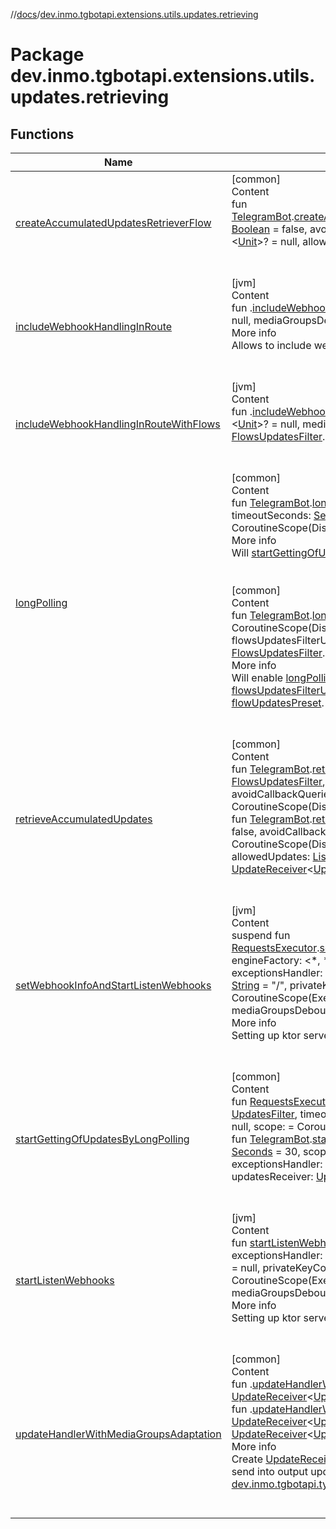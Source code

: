 //[docs](../../index.md)/[dev.inmo.tgbotapi.extensions.utils.updates.retrieving](index.md)



# Package dev.inmo.tgbotapi.extensions.utils.updates.retrieving  


## Functions  
  
|  Name |  Summary | 
|---|---|
| <a name="dev.inmo.tgbotapi.extensions.utils.updates.retrieving//createAccumulatedUpdatesRetrieverFlow/dev.inmo.tgbotapi.bot.RequestsExecutor#kotlin.Boolean#kotlin.Boolean#kotlin.coroutines.SuspendFunction1[kotlin.Throwable,kotlin.Unit]?#kotlin.collections.List[kotlin.String]?/PointingToDeclaration/"></a>[createAccumulatedUpdatesRetrieverFlow](create-accumulated-updates-retriever-flow.md)| <a name="dev.inmo.tgbotapi.extensions.utils.updates.retrieving//createAccumulatedUpdatesRetrieverFlow/dev.inmo.tgbotapi.bot.RequestsExecutor#kotlin.Boolean#kotlin.Boolean#kotlin.coroutines.SuspendFunction1[kotlin.Throwable,kotlin.Unit]?#kotlin.collections.List[kotlin.String]?/PointingToDeclaration/"></a>[common]  <br>Content  <br>fun [TelegramBot](../dev.inmo.tgbotapi.bot/index.md#%5Bdev.inmo.tgbotapi.bot%2FTelegramBot%2F%2F%2FPointingToDeclaration%2F%5D%2FClasslikes%2F625018081).[createAccumulatedUpdatesRetrieverFlow](create-accumulated-updates-retriever-flow.md)(avoidInlineQueries: [Boolean](https://kotlinlang.org/api/latest/jvm/stdlib/kotlin/-boolean/index.html) = false, avoidCallbackQueries: [Boolean](https://kotlinlang.org/api/latest/jvm/stdlib/kotlin/-boolean/index.html) = false, exceptionsHandler: <[Unit](https://kotlinlang.org/api/latest/jvm/stdlib/kotlin/-unit/index.html)>? = null, allowedUpdates: [List](https://kotlinlang.org/api/latest/jvm/stdlib/kotlin.collections/-list/index.html)<[String](https://kotlinlang.org/api/latest/jvm/stdlib/kotlin/-string/index.html)>? = null): <[Update](../dev.inmo.tgbotapi.types.update.abstracts/-update/index.md)>  <br><br><br>|
| <a name="dev.inmo.tgbotapi.extensions.utils.updates.retrieving//includeWebhookHandlingInRoute/io.ktor.routing.Route#kotlinx.coroutines.CoroutineScope#kotlin.coroutines.SuspendFunction1[kotlin.Throwable,kotlin.Unit]?#kotlin.Long#kotlin.coroutines.SuspendFunction1[dev.inmo.tgbotapi.types.update.abstracts.Update,kotlin.Unit]/PointingToDeclaration/"></a>[includeWebhookHandlingInRoute](include-webhook-handling-in-route.md)| <a name="dev.inmo.tgbotapi.extensions.utils.updates.retrieving//includeWebhookHandlingInRoute/io.ktor.routing.Route#kotlinx.coroutines.CoroutineScope#kotlin.coroutines.SuspendFunction1[kotlin.Throwable,kotlin.Unit]?#kotlin.Long#kotlin.coroutines.SuspendFunction1[dev.inmo.tgbotapi.types.update.abstracts.Update,kotlin.Unit]/PointingToDeclaration/"></a>[jvm]  <br>Content  <br>fun .[includeWebhookHandlingInRoute](include-webhook-handling-in-route.md)(scope: , exceptionsHandler: <[Unit](https://kotlinlang.org/api/latest/jvm/stdlib/kotlin/-unit/index.html)>? = null, mediaGroupsDebounceTimeMillis: [Long](https://kotlinlang.org/api/latest/jvm/stdlib/kotlin/-long/index.html) = 1000L, block: <[Update](../dev.inmo.tgbotapi.types.update.abstracts/-update/index.md)>)  <br>More info  <br>Allows to include webhook in custom route everywhere in your server  <br><br><br>|
| <a name="dev.inmo.tgbotapi.extensions.utils.updates.retrieving//includeWebhookHandlingInRouteWithFlows/io.ktor.routing.Route#kotlinx.coroutines.CoroutineScope#kotlin.coroutines.SuspendFunction1[kotlin.Throwable,kotlin.Unit]?#kotlin.Long#kotlin.Function1[dev.inmo.tgbotapi.updateshandlers.FlowsUpdatesFilter,kotlin.Unit]/PointingToDeclaration/"></a>[includeWebhookHandlingInRouteWithFlows](include-webhook-handling-in-route-with-flows.md)| <a name="dev.inmo.tgbotapi.extensions.utils.updates.retrieving//includeWebhookHandlingInRouteWithFlows/io.ktor.routing.Route#kotlinx.coroutines.CoroutineScope#kotlin.coroutines.SuspendFunction1[kotlin.Throwable,kotlin.Unit]?#kotlin.Long#kotlin.Function1[dev.inmo.tgbotapi.updateshandlers.FlowsUpdatesFilter,kotlin.Unit]/PointingToDeclaration/"></a>[jvm]  <br>Content  <br>fun .[includeWebhookHandlingInRouteWithFlows](include-webhook-handling-in-route-with-flows.md)(scope: , exceptionsHandler: <[Unit](https://kotlinlang.org/api/latest/jvm/stdlib/kotlin/-unit/index.html)>? = null, mediaGroupsDebounceTimeMillis: [Long](https://kotlinlang.org/api/latest/jvm/stdlib/kotlin/-long/index.html) = 1000L, block: [FlowsUpdatesFilter](../dev.inmo.tgbotapi.updateshandlers/-flows-updates-filter/index.md).() -> [Unit](https://kotlinlang.org/api/latest/jvm/stdlib/kotlin/-unit/index.html))  <br><br><br>|
| <a name="dev.inmo.tgbotapi.extensions.utils.updates.retrieving//longPolling/dev.inmo.tgbotapi.bot.RequestsExecutor#dev.inmo.tgbotapi.updateshandlers.FlowsUpdatesFilter#kotlin.Int#kotlinx.coroutines.CoroutineScope#kotlin.coroutines.SuspendFunction1[kotlin.Throwable,kotlin.Unit]?/PointingToDeclaration/"></a>[longPolling](long-polling.md)| <a name="dev.inmo.tgbotapi.extensions.utils.updates.retrieving//longPolling/dev.inmo.tgbotapi.bot.RequestsExecutor#dev.inmo.tgbotapi.updateshandlers.FlowsUpdatesFilter#kotlin.Int#kotlinx.coroutines.CoroutineScope#kotlin.coroutines.SuspendFunction1[kotlin.Throwable,kotlin.Unit]?/PointingToDeclaration/"></a>[common]  <br>Content  <br>fun [TelegramBot](../dev.inmo.tgbotapi.bot/index.md#%5Bdev.inmo.tgbotapi.bot%2FTelegramBot%2F%2F%2FPointingToDeclaration%2F%5D%2FClasslikes%2F625018081).[longPolling](long-polling.md)(flowsUpdatesFilter: [FlowsUpdatesFilter](../dev.inmo.tgbotapi.updateshandlers/-flows-updates-filter/index.md), timeoutSeconds: [Seconds](../dev.inmo.tgbotapi.types/index.md#%5Bdev.inmo.tgbotapi.types%2FSeconds%2F%2F%2FPointingToDeclaration%2F%5D%2FClasslikes%2F625018081) = 30, scope:  = CoroutineScope(Dispatchers.Default), exceptionsHandler: <[Unit](https://kotlinlang.org/api/latest/jvm/stdlib/kotlin/-unit/index.html)>? = null):   <br>More info  <br>Will [startGettingOfUpdatesByLongPolling](start-getting-of-updates-by-long-polling.md) using incoming [flowsUpdatesFilter](long-polling.md).  <br><br><br>[common]  <br>Content  <br>fun [TelegramBot](../dev.inmo.tgbotapi.bot/index.md#%5Bdev.inmo.tgbotapi.bot%2FTelegramBot%2F%2F%2FPointingToDeclaration%2F%5D%2FClasslikes%2F625018081).[longPolling](long-polling.md)(timeoutSeconds: [Seconds](../dev.inmo.tgbotapi.types/index.md#%5Bdev.inmo.tgbotapi.types%2FSeconds%2F%2F%2FPointingToDeclaration%2F%5D%2FClasslikes%2F625018081) = 30, scope:  = CoroutineScope(Dispatchers.Default), exceptionsHandler: <[Unit](https://kotlinlang.org/api/latest/jvm/stdlib/kotlin/-unit/index.html)>? = null, flowsUpdatesFilterUpdatesKeeperCount: [Int](https://kotlinlang.org/api/latest/jvm/stdlib/kotlin/-int/index.html) = 100, flowUpdatesPreset: [FlowsUpdatesFilter](../dev.inmo.tgbotapi.updateshandlers/-flows-updates-filter/index.md).() -> [Unit](https://kotlinlang.org/api/latest/jvm/stdlib/kotlin/-unit/index.html)):   <br>More info  <br>Will enable [longPolling](long-polling.md) by creating [FlowsUpdatesFilter](../dev.inmo.tgbotapi.updateshandlers/-flows-updates-filter/index.md) with [flowsUpdatesFilterUpdatesKeeperCount](long-polling.md) as an argument and applied [flowUpdatesPreset](long-polling.md).  <br><br><br>|
| <a name="dev.inmo.tgbotapi.extensions.utils.updates.retrieving//retrieveAccumulatedUpdates/dev.inmo.tgbotapi.bot.RequestsExecutor#dev.inmo.tgbotapi.updateshandlers.FlowsUpdatesFilter#kotlin.Boolean#kotlin.Boolean#kotlinx.coroutines.CoroutineScope#kotlin.coroutines.SuspendFunction1[kotlin.Throwable,kotlin.Unit]?/PointingToDeclaration/"></a>[retrieveAccumulatedUpdates](retrieve-accumulated-updates.md)| <a name="dev.inmo.tgbotapi.extensions.utils.updates.retrieving//retrieveAccumulatedUpdates/dev.inmo.tgbotapi.bot.RequestsExecutor#dev.inmo.tgbotapi.updateshandlers.FlowsUpdatesFilter#kotlin.Boolean#kotlin.Boolean#kotlinx.coroutines.CoroutineScope#kotlin.coroutines.SuspendFunction1[kotlin.Throwable,kotlin.Unit]?/PointingToDeclaration/"></a>[common]  <br>Content  <br>fun [TelegramBot](../dev.inmo.tgbotapi.bot/index.md#%5Bdev.inmo.tgbotapi.bot%2FTelegramBot%2F%2F%2FPointingToDeclaration%2F%5D%2FClasslikes%2F625018081).[retrieveAccumulatedUpdates](retrieve-accumulated-updates.md)(flowsUpdatesFilter: [FlowsUpdatesFilter](../dev.inmo.tgbotapi.updateshandlers/-flows-updates-filter/index.md), avoidInlineQueries: [Boolean](https://kotlinlang.org/api/latest/jvm/stdlib/kotlin/-boolean/index.html) = false, avoidCallbackQueries: [Boolean](https://kotlinlang.org/api/latest/jvm/stdlib/kotlin/-boolean/index.html) = false, scope:  = CoroutineScope(Dispatchers.Default), exceptionsHandler: <[Unit](https://kotlinlang.org/api/latest/jvm/stdlib/kotlin/-unit/index.html)>? = null):   <br>fun [TelegramBot](../dev.inmo.tgbotapi.bot/index.md#%5Bdev.inmo.tgbotapi.bot%2FTelegramBot%2F%2F%2FPointingToDeclaration%2F%5D%2FClasslikes%2F625018081).[retrieveAccumulatedUpdates](retrieve-accumulated-updates.md)(avoidInlineQueries: [Boolean](https://kotlinlang.org/api/latest/jvm/stdlib/kotlin/-boolean/index.html) = false, avoidCallbackQueries: [Boolean](https://kotlinlang.org/api/latest/jvm/stdlib/kotlin/-boolean/index.html) = false, scope:  = CoroutineScope(Dispatchers.Default), exceptionsHandler: <[Unit](https://kotlinlang.org/api/latest/jvm/stdlib/kotlin/-unit/index.html)>? = null, allowedUpdates: [List](https://kotlinlang.org/api/latest/jvm/stdlib/kotlin.collections/-list/index.html)<[String](https://kotlinlang.org/api/latest/jvm/stdlib/kotlin/-string/index.html)>? = null, updatesReceiver: [UpdateReceiver](../dev.inmo.tgbotapi.updateshandlers/index.md#%5Bdev.inmo.tgbotapi.updateshandlers%2FUpdateReceiver%2F%2F%2FPointingToDeclaration%2F%5D%2FClasslikes%2F625018081)<[Update](../dev.inmo.tgbotapi.types.update.abstracts/-update/index.md)>):   <br><br><br>|
| <a name="dev.inmo.tgbotapi.extensions.utils.updates.retrieving//setWebhookInfoAndStartListenWebhooks/dev.inmo.tgbotapi.bot.RequestsExecutor#kotlin.Int#io.ktor.server.engine.ApplicationEngineFactory[*,*]#dev.inmo.tgbotapi.requests.webhook.SetWebhookRequest#kotlin.coroutines.SuspendFunction1[kotlin.Throwable,kotlin.Unit]#kotlin.String#kotlin.String#dev.inmo.tgbotapi.updateshandlers.webhook.WebhookPrivateKeyConfig?#kotlinx.coroutines.CoroutineScope#kotlin.Long#kotlin.coroutines.SuspendFunction1[dev.inmo.tgbotapi.types.update.abstracts.Update,kotlin.Unit]/PointingToDeclaration/"></a>[setWebhookInfoAndStartListenWebhooks](set-webhook-info-and-start-listen-webhooks.md)| <a name="dev.inmo.tgbotapi.extensions.utils.updates.retrieving//setWebhookInfoAndStartListenWebhooks/dev.inmo.tgbotapi.bot.RequestsExecutor#kotlin.Int#io.ktor.server.engine.ApplicationEngineFactory[*,*]#dev.inmo.tgbotapi.requests.webhook.SetWebhookRequest#kotlin.coroutines.SuspendFunction1[kotlin.Throwable,kotlin.Unit]#kotlin.String#kotlin.String#dev.inmo.tgbotapi.updateshandlers.webhook.WebhookPrivateKeyConfig?#kotlinx.coroutines.CoroutineScope#kotlin.Long#kotlin.coroutines.SuspendFunction1[dev.inmo.tgbotapi.types.update.abstracts.Update,kotlin.Unit]/PointingToDeclaration/"></a>[jvm]  <br>Content  <br>suspend fun [RequestsExecutor](../dev.inmo.tgbotapi.bot/-requests-executor/index.md#%5Bdev.inmo.tgbotapi.bot%2FRequestsExecutor%2F%2F%2FPointingToDeclaration%2F%5D%2FExtensions%2F745855401).[setWebhookInfoAndStartListenWebhooks](set-webhook-info-and-start-listen-webhooks.md)(listenPort: [Int](https://kotlinlang.org/api/latest/jvm/stdlib/kotlin/-int/index.html), engineFactory: <*, *>, setWebhookRequest: [SetWebhookRequest](../dev.inmo.tgbotapi.requests.webhook/-set-webhook-request/index.md), exceptionsHandler: <[Unit](https://kotlinlang.org/api/latest/jvm/stdlib/kotlin/-unit/index.html)> = {}, listenHost: [String](https://kotlinlang.org/api/latest/jvm/stdlib/kotlin/-string/index.html) = "0.0.0.0", listenRoute: [String](https://kotlinlang.org/api/latest/jvm/stdlib/kotlin/-string/index.html) = "/", privateKeyConfig: [WebhookPrivateKeyConfig](../dev.inmo.tgbotapi.updateshandlers.webhook/-webhook-private-key-config/index.md)? = null, scope:  = CoroutineScope(Executors.newFixedThreadPool(4).asCoroutineDispatcher()), mediaGroupsDebounceTimeMillis: [Long](https://kotlinlang.org/api/latest/jvm/stdlib/kotlin/-long/index.html) = 1000L, block: <[Update](../dev.inmo.tgbotapi.types.update.abstracts/-update/index.md)>):   <br>More info  <br>Setting up ktor server, set webhook info via [SetWebhookRequest](../dev.inmo.tgbotapi.requests.webhook/-set-webhook-request/index.md) request.  <br><br><br>|
| <a name="dev.inmo.tgbotapi.extensions.utils.updates.retrieving//startGettingOfUpdatesByLongPolling/dev.inmo.tgbotapi.bot.RequestsExecutor#dev.inmo.tgbotapi.updateshandlers.UpdatesFilter#kotlin.Int#kotlin.coroutines.SuspendFunction1[kotlin.Throwable,kotlin.Unit]?#kotlinx.coroutines.CoroutineScope/PointingToDeclaration/"></a>[startGettingOfUpdatesByLongPolling](start-getting-of-updates-by-long-polling.md)| <a name="dev.inmo.tgbotapi.extensions.utils.updates.retrieving//startGettingOfUpdatesByLongPolling/dev.inmo.tgbotapi.bot.RequestsExecutor#dev.inmo.tgbotapi.updateshandlers.UpdatesFilter#kotlin.Int#kotlin.coroutines.SuspendFunction1[kotlin.Throwable,kotlin.Unit]?#kotlinx.coroutines.CoroutineScope/PointingToDeclaration/"></a>[common]  <br>Content  <br>fun [RequestsExecutor](../dev.inmo.tgbotapi.bot/-requests-executor/index.md).[startGettingOfUpdatesByLongPolling](start-getting-of-updates-by-long-polling.md)(updatesFilter: [UpdatesFilter](../dev.inmo.tgbotapi.updateshandlers/-updates-filter/index.md), timeoutSeconds: [Seconds](../dev.inmo.tgbotapi.types/index.md#%5Bdev.inmo.tgbotapi.types%2FSeconds%2F%2F%2FPointingToDeclaration%2F%5D%2FClasslikes%2F625018081) = 30, exceptionsHandler: <[Unit](https://kotlinlang.org/api/latest/jvm/stdlib/kotlin/-unit/index.html)>? = null, scope:  = CoroutineScope(Dispatchers.Default)):   <br>fun [TelegramBot](../dev.inmo.tgbotapi.bot/index.md#%5Bdev.inmo.tgbotapi.bot%2FTelegramBot%2F%2F%2FPointingToDeclaration%2F%5D%2FClasslikes%2F625018081).[startGettingOfUpdatesByLongPolling](start-getting-of-updates-by-long-polling.md)(timeoutSeconds: [Seconds](../dev.inmo.tgbotapi.types/index.md#%5Bdev.inmo.tgbotapi.types%2FSeconds%2F%2F%2FPointingToDeclaration%2F%5D%2FClasslikes%2F625018081) = 30, scope:  = CoroutineScope(Dispatchers.Default), exceptionsHandler: <[Unit](https://kotlinlang.org/api/latest/jvm/stdlib/kotlin/-unit/index.html)>? = null, allowedUpdates: [List](https://kotlinlang.org/api/latest/jvm/stdlib/kotlin.collections/-list/index.html)<[String](https://kotlinlang.org/api/latest/jvm/stdlib/kotlin/-string/index.html)>? = null, updatesReceiver: [UpdateReceiver](../dev.inmo.tgbotapi.updateshandlers/index.md#%5Bdev.inmo.tgbotapi.updateshandlers%2FUpdateReceiver%2F%2F%2FPointingToDeclaration%2F%5D%2FClasslikes%2F625018081)<[Update](../dev.inmo.tgbotapi.types.update.abstracts/-update/index.md)>):   <br><br><br>|
| <a name="dev.inmo.tgbotapi.extensions.utils.updates.retrieving//startListenWebhooks/#kotlin.Int#io.ktor.server.engine.ApplicationEngineFactory[*,*]#kotlin.coroutines.SuspendFunction1[kotlin.Throwable,kotlin.Unit]#kotlin.String#kotlin.String?#dev.inmo.tgbotapi.updateshandlers.webhook.WebhookPrivateKeyConfig?#kotlinx.coroutines.CoroutineScope#kotlin.Long#kotlin.coroutines.SuspendFunction1[dev.inmo.tgbotapi.types.update.abstracts.Update,kotlin.Unit]/PointingToDeclaration/"></a>[startListenWebhooks](start-listen-webhooks.md)| <a name="dev.inmo.tgbotapi.extensions.utils.updates.retrieving//startListenWebhooks/#kotlin.Int#io.ktor.server.engine.ApplicationEngineFactory[*,*]#kotlin.coroutines.SuspendFunction1[kotlin.Throwable,kotlin.Unit]#kotlin.String#kotlin.String?#dev.inmo.tgbotapi.updateshandlers.webhook.WebhookPrivateKeyConfig?#kotlinx.coroutines.CoroutineScope#kotlin.Long#kotlin.coroutines.SuspendFunction1[dev.inmo.tgbotapi.types.update.abstracts.Update,kotlin.Unit]/PointingToDeclaration/"></a>[jvm]  <br>Content  <br>fun [startListenWebhooks](start-listen-webhooks.md)(listenPort: [Int](https://kotlinlang.org/api/latest/jvm/stdlib/kotlin/-int/index.html), engineFactory: <*, *>, exceptionsHandler: <[Unit](https://kotlinlang.org/api/latest/jvm/stdlib/kotlin/-unit/index.html)>, listenHost: [String](https://kotlinlang.org/api/latest/jvm/stdlib/kotlin/-string/index.html) = "0.0.0.0", listenRoute: [String](https://kotlinlang.org/api/latest/jvm/stdlib/kotlin/-string/index.html)? = null, privateKeyConfig: [WebhookPrivateKeyConfig](../dev.inmo.tgbotapi.updateshandlers.webhook/-webhook-private-key-config/index.md)? = null, scope:  = CoroutineScope(Executors.newFixedThreadPool(4).asCoroutineDispatcher()), mediaGroupsDebounceTimeMillis: [Long](https://kotlinlang.org/api/latest/jvm/stdlib/kotlin/-long/index.html) = 1000L, block: <[Update](../dev.inmo.tgbotapi.types.update.abstracts/-update/index.md)>):   <br>More info  <br>Setting up ktor server  <br><br><br>|
| <a name="dev.inmo.tgbotapi.extensions.utils.updates.retrieving//updateHandlerWithMediaGroupsAdaptation/kotlinx.coroutines.CoroutineScope#kotlin.coroutines.SuspendFunction1[dev.inmo.tgbotapi.types.update.abstracts.Update,kotlin.Unit]/PointingToDeclaration/"></a>[updateHandlerWithMediaGroupsAdaptation](update-handler-with-media-groups-adaptation.md)| <a name="dev.inmo.tgbotapi.extensions.utils.updates.retrieving//updateHandlerWithMediaGroupsAdaptation/kotlinx.coroutines.CoroutineScope#kotlin.coroutines.SuspendFunction1[dev.inmo.tgbotapi.types.update.abstracts.Update,kotlin.Unit]/PointingToDeclaration/"></a>[common]  <br>Content  <br>fun .[updateHandlerWithMediaGroupsAdaptation](update-handler-with-media-groups-adaptation.md)(output: [UpdateReceiver](../dev.inmo.tgbotapi.updateshandlers/index.md#%5Bdev.inmo.tgbotapi.updateshandlers%2FUpdateReceiver%2F%2F%2FPointingToDeclaration%2F%5D%2FClasslikes%2F625018081)<[Update](../dev.inmo.tgbotapi.types.update.abstracts/-update/index.md)>): suspend ([Update](../dev.inmo.tgbotapi.types.update.abstracts/-update/index.md)) -> [Unit](https://kotlinlang.org/api/latest/jvm/stdlib/kotlin/-unit/index.html)  <br>fun .[updateHandlerWithMediaGroupsAdaptation](update-handler-with-media-groups-adaptation.md)(output: [UpdateReceiver](../dev.inmo.tgbotapi.updateshandlers/index.md#%5Bdev.inmo.tgbotapi.updateshandlers%2FUpdateReceiver%2F%2F%2FPointingToDeclaration%2F%5D%2FClasslikes%2F625018081)<[Update](../dev.inmo.tgbotapi.types.update.abstracts/-update/index.md)>, debounceTimeMillis: [Long](https://kotlinlang.org/api/latest/jvm/stdlib/kotlin/-long/index.html) = 1000L): [UpdateReceiver](../dev.inmo.tgbotapi.updateshandlers/index.md#%5Bdev.inmo.tgbotapi.updateshandlers%2FUpdateReceiver%2F%2F%2FPointingToDeclaration%2F%5D%2FClasslikes%2F625018081)<[Update](../dev.inmo.tgbotapi.types.update.abstracts/-update/index.md)>  <br>More info  <br>Create [UpdateReceiver](../dev.inmo.tgbotapi.updateshandlers/index.md#%5Bdev.inmo.tgbotapi.updateshandlers%2FUpdateReceiver%2F%2F%2FPointingToDeclaration%2F%5D%2FClasslikes%2F625018081) object which will correctly accumulate updates and send into output updates which INCLUDE [dev.inmo.tgbotapi.types.update.MediaGroupUpdates.MediaGroupUpdate](../dev.inmo.tgbotapi.types.update.MediaGroupUpdates/-media-group-update/index.md)s.  <br><br><br>|

